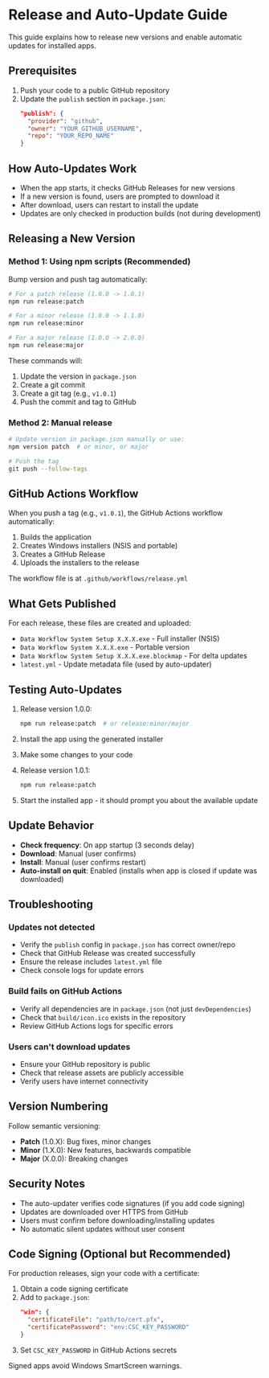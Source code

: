 # Release and Auto-Update Guide

This guide explains how to release new versions and enable automatic updates for installed apps.

## Prerequisites

1. Push your code to a public GitHub repository
2. Update the `publish` section in `package.json`:
   ```json
   "publish": {
     "provider": "github",
     "owner": "YOUR_GITHUB_USERNAME",
     "repo": "YOUR_REPO_NAME"
   }
   ```

## How Auto-Updates Work

- When the app starts, it checks GitHub Releases for new versions
- If a new version is found, users are prompted to download it
- After download, users can restart to install the update
- Updates are only checked in production builds (not during development)

## Releasing a New Version

### Method 1: Using npm scripts (Recommended)

Bump version and push tag automatically:

```bash
# For a patch release (1.0.0 -> 1.0.1)
npm run release:patch

# For a minor release (1.0.0 -> 1.1.0)
npm run release:minor

# For a major release (1.0.0 -> 2.0.0)
npm run release:major
```

These commands will:
1. Update the version in `package.json`
2. Create a git commit
3. Create a git tag (e.g., `v1.0.1`)
4. Push the commit and tag to GitHub

### Method 2: Manual release

```bash
# Update version in package.json manually or use:
npm version patch  # or minor, or major

# Push the tag
git push --follow-tags
```

## GitHub Actions Workflow

When you push a tag (e.g., `v1.0.1`), the GitHub Actions workflow automatically:

1. Builds the application
2. Creates Windows installers (NSIS and portable)
3. Creates a GitHub Release
4. Uploads the installers to the release

The workflow file is at `.github/workflows/release.yml`

## What Gets Published

For each release, these files are created and uploaded:

- `Data Workflow System Setup X.X.X.exe` - Full installer (NSIS)
- `Data Workflow System X.X.X.exe` - Portable version
- `Data Workflow System Setup X.X.X.exe.blockmap` - For delta updates
- `latest.yml` - Update metadata file (used by auto-updater)

## Testing Auto-Updates

1. Release version 1.0.0:
   ```bash
   npm run release:patch  # or release:minor/major
   ```

2. Install the app using the generated installer

3. Make some changes to your code

4. Release version 1.0.1:
   ```bash
   npm run release:patch
   ```

5. Start the installed app - it should prompt you about the available update

## Update Behavior

- **Check frequency**: On app startup (3 seconds delay)
- **Download**: Manual (user confirms)
- **Install**: Manual (user confirms restart)
- **Auto-install on quit**: Enabled (installs when app is closed if update was downloaded)

## Troubleshooting

### Updates not detected

- Verify the `publish` config in `package.json` has correct owner/repo
- Check that GitHub Release was created successfully
- Ensure the release includes `latest.yml` file
- Check console logs for update errors

### Build fails on GitHub Actions

- Verify all dependencies are in `package.json` (not just `devDependencies`)
- Check that `build/icon.ico` exists in the repository
- Review GitHub Actions logs for specific errors

### Users can't download updates

- Ensure your GitHub repository is public
- Check that release assets are publicly accessible
- Verify users have internet connectivity

## Version Numbering

Follow semantic versioning:
- **Patch** (1.0.X): Bug fixes, minor changes
- **Minor** (1.X.0): New features, backwards compatible
- **Major** (X.0.0): Breaking changes

## Security Notes

- The auto-updater verifies code signatures (if you add code signing)
- Updates are downloaded over HTTPS from GitHub
- Users must confirm before downloading/installing updates
- No automatic silent updates without user consent

## Code Signing (Optional but Recommended)

For production releases, sign your code with a certificate:

1. Obtain a code signing certificate
2. Add to `package.json`:
   ```json
   "win": {
     "certificateFile": "path/to/cert.pfx",
     "certificatePassword": "env:CSC_KEY_PASSWORD"
   }
   ```
3. Set `CSC_KEY_PASSWORD` in GitHub Actions secrets

Signed apps avoid Windows SmartScreen warnings.

